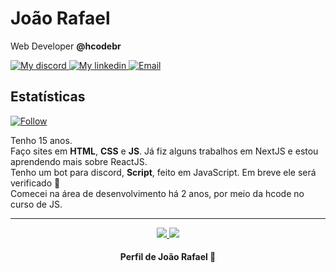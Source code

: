 # João Rafael

Web Developer **@hcodebr**

<p align="left">
    <a href="https://discord.gg/KyAfDXa">
        <img alt="My discord" src="https://img.shields.io/badge/Discord-j%231001-orange">
    </a>
    <a href="https://www.linkedin.com/in/jo%C3%A3o-rafael-valarini-r-ceschini-6899831a6/">
        <img alt="My linkedin" src="https://img.shields.io/badge/LinkedIn-Jo%C3%A3o%20Rafael-blue">
    </a>
    <a href="https://mail.google.com/">
        <img alt="Email" src="https://img.shields.io/badge/My-Email-red">
    </a>
</p>

##  Estatísticas
<p align="left">
    <a href="#">
        <img alt="Follow" src="https://img.shields.io/github/followers/joaorceschini?label=followers&style=social">
    </a>
</p>

Tenho 15 anos.<br>Faço sites em **HTML**, **CSS** e **JS**. Já fiz alguns trabalhos em NextJS e estou aprendendo mais sobre ReactJS.<br>Tenho um bot para discord, **Script**, feito em JavaScript. Em breve ele será verificado 🚀
<br>
Comecei na área de desenvolvimento há 2 anos, por meio da hcode no curso de JS.

---

<p align = "center">
  <a href="https://github.com/joaorceschini/">
    <img src = "https://github-readme-stats.vercel.app/api?username=joaorceschini&show_icons=true&theme=react&line_height=27">
    <img src = "https://github-readme-stats.vercel.app/api/top-langs/?username=joaorceschini&layout=demo&theme=white">
  </a>
</p>

<h4 align="center">
    Perfil de João Rafael 🚩
</h4>

